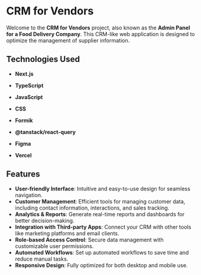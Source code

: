 # CRM for Vendors

Welcome to the **CRM for Vendors** project, also known as the **Admin Panel for a Food Delivery Company**.
This CRM-like web application is designed to optimize the management of supplier information.

## Technologies Used

- **Next.js**
- **TypeScript**
- **JavaScript**
- **CSS**

- **Formik**
- **@tanstack/react-query**

- **Figma**
- **Vercel**

## Features

- **User-friendly Interface**: Intuitive and easy-to-use design for seamless navigation.
- **Customer Management**: Efficient tools for managing customer data, including contact information, interactions, and sales tracking.
- **Analytics & Reports**: Generate real-time reports and dashboards for better decision-making.
- **Integration with Third-party Apps**: Connect your CRM with other tools like marketing platforms and email clients.
- **Role-based Access Control**: Secure data management with customizable user permissions.
- **Automated Workflows**: Set up automated workflows to save time and reduce manual tasks.
- **Responsive Design**: Fully optimized for both desktop and mobile use.
